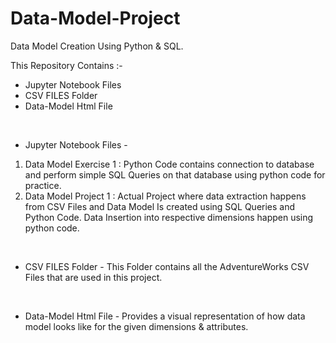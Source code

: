 # Data-Model-Project
Data Model Creation Using Python &amp; SQL. 

This Repository Contains :-

* Jupyter Notebook Files
* CSV FILES Folder
* Data-Model Html File


&emsp;&emsp;
* Jupyter Notebook Files -
1) Data Model Exercise 1 : Python Code contains connection to database and perform simple SQL Queries on that database using python code for practice.
2) Data Model Project 1 : Actual Project where data extraction happens from CSV Files and Data Model Is created using SQL Queries and Python Code. Data Insertion into respective dimensions happen using python code.

&emsp;
* CSV FILES Folder -
This Folder contains all the AdventureWorks CSV Files that are used in this project.


&emsp;
* Data-Model Html File -
Provides a visual representation of how data model looks like for the given dimensions & attributes. 
